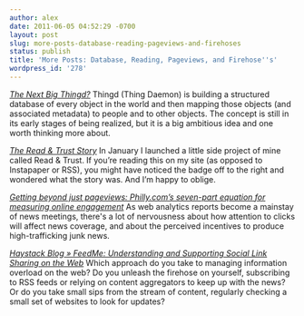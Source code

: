 ```yaml
---
author: alex
date: 2011-06-05 04:52:29 -0700
layout: post
slug: more-posts-database-reading-pageviews-and-firehoses
status: publish
title: 'More Posts: Database, Reading, Pageviews, and Firehose''s'
wordpress_id: '278'
---
```


*[The Next Big
Thingd?](http://erlebacher.org/2010/10/08/the-next-big-thingd/)*
Thingd (Thing Daemon) is building a structured database of every object
in the world and then mapping those objects (and associated metadata) to
people and to other objects. The concept is still in its early stages of
being realized, but it is a big ambitious idea and one worth thinking
more about.

*[The Read & Trust
Story](http://feedproxy.google.com/~r/aaronmahnke/~3/llXiEkq-KPA/4004533065)*
In January I launched a little side project of mine called Read & Trust.
If you’re reading this on my site (as opposed to Instapaper or RSS), you
might have noticed the badge off to the right and wondered what the
story was. And I’m happy to oblige.

*[Getting beyond just pageviews: Philly.com’s seven-part equation for
measuring online
engagement](http://feedproxy.google.com/~r/NiemanJournalismLab/~3/1lKytmANvI4/)*
As web analytics reports become a mainstay of news meetings, there's a
lot of nervousness about how attention to clicks will affect news
coverage, and about the perceived incentives to produce high-trafficking
junk news.

*[Haystack Blog » FeedMe: Understanding and Supporting Social Link
Sharing on the
Web](http://groups.csail.mit.edu/haystack/blog/2009/10/13/feedme-understanding-and-supporting-social-link-sharing-on-the-web/)*
Which approach do you take to managing information overload on the web?
Do you unleash the firehose on yourself, subscribing to RSS feeds or
relying on content aggregators to keep up with the news? Or do you take
small sips from the stream of content, regularly checking a small set of
websites to look for updates?
